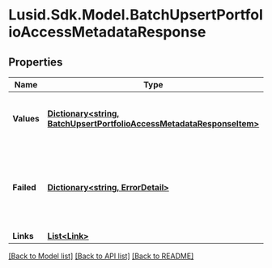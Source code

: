 # Lusid.Sdk.Model.BatchUpsertPortfolioAccessMetadataResponse

## Properties

Name | Type | Description | Notes
------------ | ------------- | ------------- | -------------
**Values** | [**Dictionary&lt;string, BatchUpsertPortfolioAccessMetadataResponseItem&gt;**](BatchUpsertPortfolioAccessMetadataResponseItem.md) | The items have been successfully updated or created. | [optional] 
**Failed** | [**Dictionary&lt;string, ErrorDetail&gt;**](ErrorDetail.md) | The items that could not be updated or created along with a reason for their failure. | [optional] 
**Links** | [**List&lt;Link&gt;**](Link.md) |  | [optional] 

[[Back to Model list]](../README.md#documentation-for-models) [[Back to API list]](../README.md#documentation-for-api-endpoints) [[Back to README]](../README.md)

